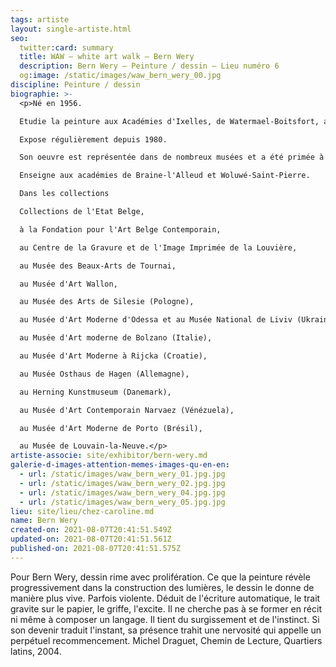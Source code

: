 ```yaml
---
tags: artiste
layout: single-artiste.html
seo:
  twitter:card: summary
  title: WAW – white art walk – Bern Wery
  description: Bern Wery – Peinture / dessin – Lieu numéro 6
  og:image: /static/images/waw_bern_wery_00.jpg
discipline: Peinture / dessin
biographie: >-
  <p>Né en 1956.

  Etudie la peinture aux Académies d'Ixelles, de Watermael-Boitsfort, ainsi qu'à la Rijks Hoger Onderwijs voor Kunst à Etterbeek et la Kunstskolen de Holbaek (Danemark).

  Expose régulièrement depuis 1980.

  Son oeuvre est représentée dans de nombreux musées et a été primée à de nombreuses reprises.

  Enseigne aux académies de Braine-l'Alleud et Woluwé-Saint-Pierre.

  Dans les collections

  Collections de l'Etat Belge,

  à la Fondation pour l'Art Belge Contemporain,

  au Centre de la Gravure et de l'Image Imprimée de la Louvière,

  au Musée des Beaux-Arts de Tournai,

  au Musée d'Art Wallon,

  au Musée des Arts de Silesie (Pologne),

  au Musée d'Art Moderne d'Odessa et au Musée National de Liviv (Ukraine),

  au Musée d'Art moderne de Bolzano (Italie),

  au Musée d'Art Moderne à Rijcka (Croatie),

  au Musée Osthaus de Hagen (Allemagne),

  au Herning Kunstmuseum (Danemark),

  au Musée d'Art Contemporain Narvaez (Vénézuela),

  au Musée d'Art Moderne de Porto (Brésil),

  au Musée de Louvain-la-Neuve.</p>
artiste-associe: site/exhibitor/bern-wery.md
galerie-d-images-attention-memes-images-qu-en-en:
  - url: /static/images/waw_bern_wery_01.jpg.jpg
  - url: /static/images/waw_bern_wery_02.jpg.jpg
  - url: /static/images/waw_bern_wery_04.jpg.jpg
  - url: /static/images/waw_bern_wery_05.jpg.jpg
lieu: site/lieu/chez-caroline.md
name: Bern Wery
created-on: 2021-08-07T20:41:51.549Z
updated-on: 2021-08-07T20:41:51.561Z
published-on: 2021-08-07T20:41:51.575Z
---
```

Pour Bern Wery, dessin rime avec prolifération. Ce que la peinture révèle progressivement dans la construction des lumières, le dessin le donne de manière plus vive. Parfois violente. Déduit de l'écriture automatique, le trait gravite sur le papier, le griffe, l'excite. Il ne cherche pas à se former en récit ni même à composer un langage. Il tient du surgissement et de l'instinct. Si son devenir traduit l'instant, sa présence trahit une nervosité qui appelle un perpétuel recommencement. Michel Draguet, Chemin de Lecture, Quartiers latins, 2004.